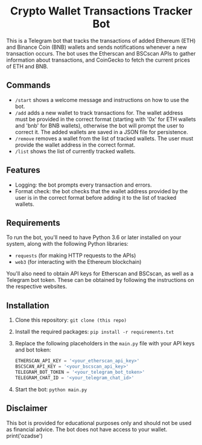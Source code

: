<h1 align="center">
Crypto Wallet Transactions Tracker Bot
</h1>

This is a Telegram bot that tracks the transactions of added Ethereum (ETH) and Binance Coin (BNB) wallets and sends notifications whenever a new transaction occurs. The bot uses the Etherscan and BSCscan APIs to gather information about transactions, and CoinGecko to fetch the current prices of ETH and BNB.


## Commands

- `/start` shows a welcome message and instructions on how to use the bot.
- `/add` adds a new wallet to track transactions for. The wallet address must be provided in the correct format (starting with '0x' for ETH wallets and 'bnb' for BNB wallets), otherwise the bot will prompt the user to correct it. The added wallets are saved in a JSON file for persistence.
- `/remove` removes a wallet from the list of tracked wallets. The user must provide the wallet address in the correct format.
- `/list` shows the list of currently tracked wallets.

## Features

- Logging: the bot prompts every transaction and errors.
- Format check: the bot checks that the wallet address provided by the user is in the correct format before adding it to the list of tracked wallets.

## Requirements

To run the bot, you'll need to have Python 3.6 or later installed on your system, along with the following Python libraries:

- `requests` (for making HTTP requests to the APIs)
- `web3` (for interacting with the Ethereum blockchain)

You'll also need to obtain API keys for Etherscan and BSCscan, as well as a Telegram bot token. These can be obtained by following the instructions on the respective websites.

## Installation

1. Clone this repository: `git clone (this repo)`
2. Install the required packages: `pip install -r requirements.txt`
3. Replace the following placeholders in the `main.py` file with your API keys and bot token:

    ```python
    ETHERSCAN_API_KEY = '<your_etherscan_api_key>'
    BSCSCAN_API_KEY = '<your_bscscan_api_key>'
    TELEGRAM_BOT_TOKEN = '<your_telegram_bot_token>'
    TELEGRAM_CHAT_ID = '<your_telegram_chat_id>'
    ```
4. Start the bot: `python main.py`

## Disclaimer

This bot is provided for educational purposes only and should not be used as financial advice. The bot does not have access to your wallet.
print('ozadse')